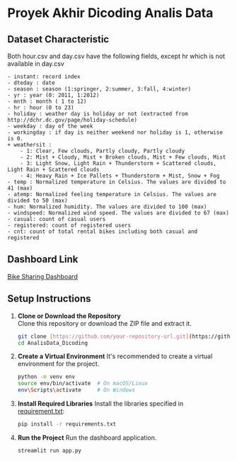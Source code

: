 # Proyek Akhir Dicoding Analis Data
## Dataset Characteristic
Both hour.csv and day.csv have the following fields, except hr which is not available in day.csv
	
	- instant: record index
	- dteday : date
	- season : season (1:springer, 2:summer, 3:fall, 4:winter)
	- yr : year (0: 2011, 1:2012)
	- mnth : month ( 1 to 12)
	- hr : hour (0 to 23)
	- holiday : weather day is holiday or not (extracted from http://dchr.dc.gov/page/holiday-schedule)
	- weekday : day of the week
	- workingday : if day is neither weekend nor holiday is 1, otherwise is 0.
	+ weathersit : 
		- 1: Clear, Few clouds, Partly cloudy, Partly cloudy
		- 2: Mist + Cloudy, Mist + Broken clouds, Mist + Few clouds, Mist
		- 3: Light Snow, Light Rain + Thunderstorm + Scattered clouds, Light Rain + Scattered clouds
		- 4: Heavy Rain + Ice Pallets + Thunderstorm + Mist, Snow + Fog
	- temp : Normalized temperature in Celsius. The values are divided to 41 (max)
	- atemp: Normalized feeling temperature in Celsius. The values are divided to 50 (max)
	- hum: Normalized humidity. The values are divided to 100 (max)
	- windspeed: Normalized wind speed. The values are divided to 67 (max)
	- casual: count of casual users
	- registered: count of registered users
	- cnt: count of total rental bikes including both casual and registered
## Dashboard Link
[Bike Sharing Dashboard](https://cy66nsisuwygvgcyeziann.streamlit.app/)
## Setup Instructions

1. **Clone or Download the Repository**  
   Clone this repository or download the ZIP file and extract it.

   ```bash
   git clone [https://github.com/your-repository-url.git](https://github.com/anggastaa/AnalisData_Dicoding.git)
   cd AnalisData_Dicoding
2. **Create a Virtual Environment**
    It's recommended to create a virtual environment for the project.

    ```bash
    python -m venv env
    source env/bin/activate  # On macOS/Linux
    env\Scripts\activate     # On Windows
3. **Install Required Libraries**
    Install the libraries specified in [requirement.txt](https://github.com/anggastaa/AnalisData_Dicoding/blob/main/requirements.txt):
    ```bash
    pip install -r requirements.txt
4. **Run the Project**
    Run the dashboard application.
    ```bash
    streamlit run app.py
 
